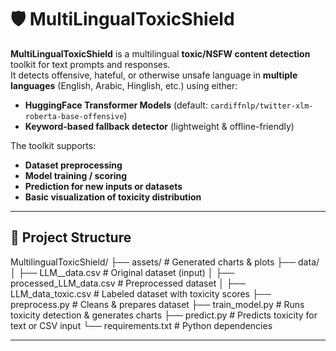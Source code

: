 # 🛡️ MultiLingualToxicShield

**MultiLingualToxicShield** is a multilingual **toxic/NSFW content detection** toolkit for text prompts and responses.  
It detects offensive, hateful, or otherwise unsafe language in **multiple languages** (English, Arabic, Hinglish, etc.) using either:

- **HuggingFace Transformer Models** (default: `cardiffnlp/twitter-xlm-roberta-base-offensive`)  
- **Keyword-based fallback detector** (lightweight & offline-friendly)

The toolkit supports:
- **Dataset preprocessing**
- **Model training / scoring**
- **Prediction for new inputs or datasets**
- **Basic visualization of toxicity distribution**

---

## 📂 Project Structure
MultilingualToxicShield/
├── assets/ # Generated charts & plots
├── data/
│ ├── LLM__data.csv # Original dataset (input)
│ ├── processed_LLM_data.csv # Preprocessed dataset
│ ├── LLM_data_toxic.csv # Labeled dataset with toxicity scores
├── preprocess.py # Cleans & prepares dataset
├── train_model.py # Runs toxicity detection & generates charts
├── predict.py # Predicts toxicity for text or CSV input
└── requirements.txt # Python dependencies

---

